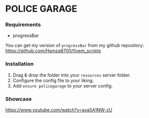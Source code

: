 # POLICE GARAGE

### Requirements
- progressBar

You can get my version of `progressBar` from my github repository:
https://github.com/Hamza8700/fivem_scripts

### Installation
1) Drag & drop the folder into your `resources` server folder.
2) Configure the config file to your liking.
3) Add `ensure policegarage` to your server config.

### Showcase
https://www.youtube.com/watch?v=ava5A1NW-zU